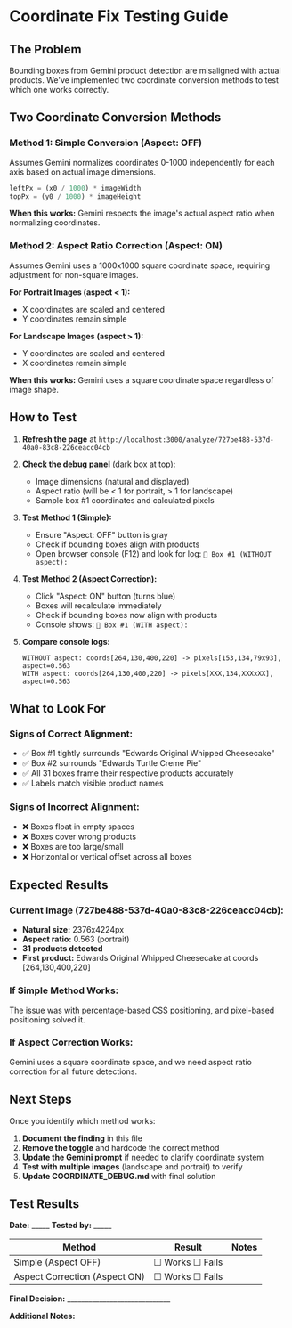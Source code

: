 # Coordinate Fix Testing Guide

## The Problem

Bounding boxes from Gemini product detection are misaligned with actual products. We've implemented two coordinate conversion methods to test which one works correctly.

## Two Coordinate Conversion Methods

### Method 1: Simple Conversion (Aspect: OFF)
Assumes Gemini normalizes coordinates 0-1000 independently for each axis based on actual image dimensions.

```javascript
leftPx = (x0 / 1000) * imageWidth
topPx = (y0 / 1000) * imageHeight
```

**When this works:** Gemini respects the image's actual aspect ratio when normalizing coordinates.

### Method 2: Aspect Ratio Correction (Aspect: ON)
Assumes Gemini uses a 1000x1000 square coordinate space, requiring adjustment for non-square images.

**For Portrait Images (aspect < 1):**
- X coordinates are scaled and centered
- Y coordinates remain simple

**For Landscape Images (aspect > 1):**
- Y coordinates are scaled and centered
- X coordinates remain simple

**When this works:** Gemini uses a square coordinate space regardless of image shape.

## How to Test

1. **Refresh the page** at `http://localhost:3000/analyze/727be488-537d-40a0-83c8-226ceacc04cb`

2. **Check the debug panel** (dark box at top):
   - Image dimensions (natural and displayed)
   - Aspect ratio (will be < 1 for portrait, > 1 for landscape)
   - Sample box #1 coordinates and calculated pixels

3. **Test Method 1 (Simple):**
   - Ensure "Aspect: OFF" button is gray
   - Check if bounding boxes align with products
   - Open browser console (F12) and look for log: `🎯 Box #1 (WITHOUT aspect):`

4. **Test Method 2 (Aspect Correction):**
   - Click "Aspect: ON" button (turns blue)
   - Boxes will recalculate immediately
   - Check if bounding boxes now align with products
   - Console shows: `🎯 Box #1 (WITH aspect):`

5. **Compare console logs:**
   ```
   WITHOUT aspect: coords[264,130,400,220] -> pixels[153,134,79x93], aspect=0.563
   WITH aspect: coords[264,130,400,220] -> pixels[XXX,134,XXXxXX], aspect=0.563
   ```

## What to Look For

### Signs of Correct Alignment:
- ✅ Box #1 tightly surrounds "Edwards Original Whipped Cheesecake"
- ✅ Box #2 surrounds "Edwards Turtle Creme Pie"
- ✅ All 31 boxes frame their respective products accurately
- ✅ Labels match visible product names

### Signs of Incorrect Alignment:
- ❌ Boxes float in empty spaces
- ❌ Boxes cover wrong products
- ❌ Boxes are too large/small
- ❌ Horizontal or vertical offset across all boxes

## Expected Results

### Current Image (727be488-537d-40a0-83c8-226ceacc04cb):
- **Natural size:** 2376x4224px
- **Aspect ratio:** 0.563 (portrait)
- **31 products detected**
- **First product:** Edwards Original Whipped Cheesecake at coords [264,130,400,220]

### If Simple Method Works:
The issue was with percentage-based CSS positioning, and pixel-based positioning solved it.

### If Aspect Correction Works:
Gemini uses a square coordinate space, and we need aspect ratio correction for all future detections.

## Next Steps

Once you identify which method works:

1. **Document the finding** in this file
2. **Remove the toggle** and hardcode the correct method
3. **Update the Gemini prompt** if needed to clarify coordinate system
4. **Test with multiple images** (landscape and portrait) to verify
5. **Update COORDINATE_DEBUG.md** with final solution

## Test Results

**Date:** _____
**Tested by:** _____

| Method | Result | Notes |
|--------|--------|-------|
| Simple (Aspect OFF) | ☐ Works ☐ Fails | |
| Aspect Correction (Aspect ON) | ☐ Works ☐ Fails | |

**Final Decision:** _____________________________

**Additional Notes:**

